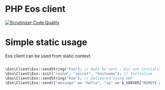 
PHP Eos client
==============

[![Scrutinizer Code Quality](https://scrutinizer-ci.com/g/eos-project/phpclient/badges/quality-score.png?b=master)](https://scrutinizer-ci.com/g/eos-project/phpclient/?branch=master)


# Simple static usage

Eos client can be used from static context

```php

\Eos\Client\Eos::sendString("Foo"); // Wont be sent - Eos not initialized
\Eos\Client\Eos::init("realm", "secret", "hostname"); // Initialize
\Eos\Client\Eos::sendString("Foo"); // Delivered using UDP
\Eos\Client\Eos::send(["message" => "hello", "ip" => $_SERVER["REMOTE_ADDRg"]]); // Delivered using UDP
```